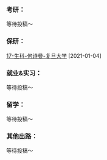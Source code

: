 ### 考研：

等待投稿～

### 保研：

[17-生科-何诗曼-复旦大学](升学就业/生命科学学院/17-生科-何诗曼.md) [2021-01-04]

### 就业&实习：

等待投稿～

### 留学：

等待投稿～

### 其他出路：

等待投稿～